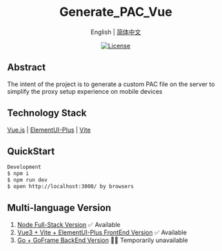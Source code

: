 

<h1 align="center">Generate_PAC_Vue</h1>
<div align="center">




English | [简体中文](./README-zh_CN.md) 

 [![License][License-image]][License-url]

</div>

## Abstract
The intent of the project is to generate a custom PAC file on the server to simplify the proxy setup experience on mobile devices

## Technology Stack
[Vue.js] | [ElementUI-Plus] | [Vite]
## QuickStart


```bash
Development
$ npm i
$ npm run dev
$ open http://localhost:3000/ by browsers
```


## Multi-language Version
1. [Node Full-Stack Version] ✅ Available
2. [Vue3 + Vite + ElementUI-Plus FrontEnd Version] ✅ Available
3. [Go + GoFrame BackEnd Version] 🤷‍♂️ Temporarily unavailable



[Vue.js]:https://v3.cn.vuejs.org/
[ElementUI-Plus]:https://element-plus.org/zh-CN/
[Vite]:https://vitejs.dev/

[Node Full-Stack Version]: https://github.com/rabbit2002/Node_Generate_PAC_Demo
[Vue3 + Vite + ElementUI-Plus FrontEnd Version]: https://github.com/dengjiayang/Generate_PAC_Vue
[Go + GoFrame BackEnd Version]: https://github.com/rabbit2002/Node_Generate_PAC_Demo



[fossa-image]: https://app.fossa.io/api/projects/git%2Bgithub.com%2Fant-design%2Fant-design.svg?type=shield
[fossa-url]: https://app.fossa.io/projects/git%2Bgithub.com%2Fant-design%2Fant-design?ref=badge_shield
[License-image]: https://img.shields.io/badge/license-GPL-blue
[License-url]: https://img.shields.io/badge/license-GPL-blue

